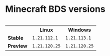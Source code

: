# Minecraft BDS versions

<table align="right">
  <tr><th></th><th><strong>Linux</strong></th><th><strong>Windows</strong></th></tr>
<tr><td><strong>Stable</strong></td>
<td>
<code>1.21.112.1</code>
</td>
<td>
<code>1.21.113.1</code>
</td>
</tr>
<tr><td><strong>Preview</strong></td>
<td>
<code>1.21.120.25</code>
</td>
<td>
<code>1.21.120.25</code>
</td>
</tr>
</table>


